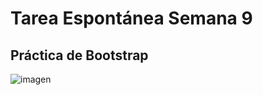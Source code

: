 # Tarea Espontánea Semana 9
## Práctica de Bootstrap
![imagen](https://github.com/user-attachments/assets/d7ee3345-77f1-479e-850f-f52ba1263ece)

